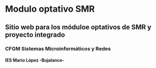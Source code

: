 # Modulo optativo SMR
## Sitio web para los móduloe optativos de SMR y proyecto integrado
### CFGM Sistemas Microinformáticos y Redes
#### IES Mario López -Bujalance-
